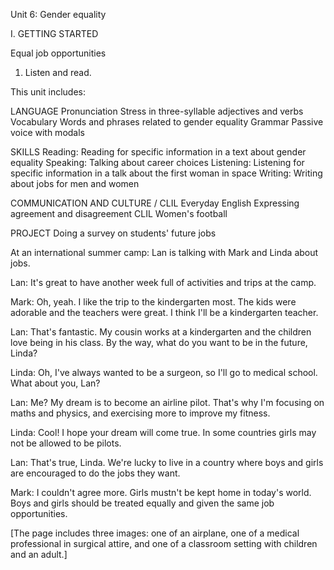 Unit 6: Gender equality

I. GETTING STARTED

Equal job opportunities

1. Listen and read.

This unit includes:

LANGUAGE
Pronunciation
Stress in three-syllable adjectives and verbs
Vocabulary
Words and phrases related to gender equality
Grammar
Passive voice with modals

SKILLS
Reading: Reading for specific information in a text about gender equality
Speaking: Talking about career choices
Listening: Listening for specific information in a talk about the first woman in space
Writing: Writing about jobs for men and women

COMMUNICATION AND CULTURE / CLIL
Everyday English
Expressing agreement and disagreement
CLIL
Women's football

PROJECT
Doing a survey on students' future jobs

At an international summer camp: Lan is talking with Mark and Linda about jobs.

Lan: It's great to have another week full of activities and trips at the camp.

Mark: Oh, yeah. I like the trip to the kindergarten most. The kids were adorable and the teachers were great. I think I'll be a kindergarten teacher.

Lan: That's fantastic. My cousin works at a kindergarten and the children love being in his class. By the way, what do you want to be in the future, Linda?

Linda: Oh, I've always wanted to be a surgeon, so I'll go to medical school. What about you, Lan?

Lan: Me? My dream is to become an airline pilot. That's why I'm focusing on maths and physics, and exercising more to improve my fitness.

Linda: Cool! I hope your dream will come true. In some countries girls may not be allowed to be pilots.

Lan: That's true, Linda. We're lucky to live in a country where boys and girls are encouraged to do the jobs they want.

Mark: I couldn't agree more. Girls mustn't be kept home in today's world. Boys and girls should be treated equally and given the same job opportunities.

[The page includes three images: one of an airplane, one of a medical professional in surgical attire, and one of a classroom setting with children and an adult.]